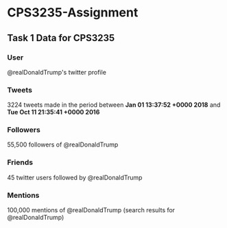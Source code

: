 # CPS3235-Assignment
## Task 1 Data for CPS3235

### User
@realDonaldTrump's twitter profile

### Tweets
3224 tweets made in the period between **Jan 01 13:37:52 +0000 2018** and **Tue Oct 11 21:35:41 +0000 2016**

### Followers
55,500 followers of @realDonaldTrump

### Friends
45 twitter users followed by @realDonaldTrump

### Mentions
100,000 mentions of @realDonaldTrump (search results for @realDonaldTrump)
